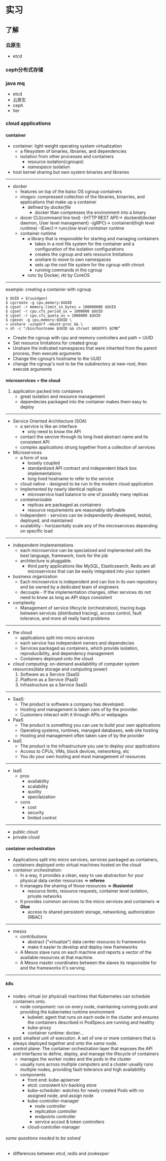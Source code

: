 # 实习

## 了解

### 云原生

+ etcd

### ceph分布式存储

### java mq

+ etcd
+ 云原生
+ ceph
+ tier

### cloud applications

#### container

+ container: light weight operating system virtualization
  + a filesystem of binaries, libraries, and dependencies
  + isolation from other processes and containers
    + resource isolation(*cgroups*)
    + *namespace* isolation
+ host kernel sharing but own system binaries and libraries

---

+ docker
  + features on top of the baisc OS cgroup containers
  + *images*: compressed collection of the libraries, binarries, and applications that make up a container
    + defined by *dockerfile*
      + docker than compresses the environment into a binary
  + docer CLI(command line tool) -(HTTP REST API)-> dockerd(docker daemon, User level management) -(gRPC)-> containerd(high level runtime) -(Exec)-> runc(*low level container runtime*
  + container runtime
    + a library that is responsible for starting and managing containers
      + takes in a root file system for the container and a configuration of the isolation configurations
      + creates the cgroup and sets resource limitations
      + unshare to move to own namespaces
      + sets up the root file system for the cgroup with chroot
      + running commands in the cgroup
    + *runc* by Docker, *rkt* by CoreOS

---

example: creating a container with cgroup

```
$ UUID = $(uuidgen)
$ cgcreate -g cpu,memory:$UUID
$ cgset -r memory.limit_in_bytes = 100000000 $UUID
$ cgset -r cpu.cfs_period_us = 1000000 $UUID
$ cgset -r cpu.cfs_quota_us = 2000000 $UUID
$ cgexec -g cpu,memory:$UUID \
> unshare -uinpUrf —mount-proc && \
> sh -c "/bin/hostname $UUID && chroot $ROOTFS $CMD”
```

+ Create the cgroup with cpu and memory
controllers and path = UUID
+ Set resource limitations for
created group
+ Unshare the indicated namespaces
that were inherited from the parent
process, then execute arguments
+ Change the cgroup’s hostname to the
UUID
+ change the cgroup's root to be the subdirectory at new-root, then execute arguments 

#### microservices + the cloud

1. application packed into containers
    + great isolation and resource management
    + dependecies packaged into the container makes them easy to deploy

---

+ Service Oriented Architecture (SOA)
  + a service is like an interface
    + only need to know the API
  + contact the sercive through its long lived abstract name and its consistent API
  + complex applications strung together from a collection of services
+ Microservices
  + a form of soa
    + loosely coupled
    + standardized API contract and independent black box implementations
    + long lived hostname to refer to the service
  + cloud native - designed to be run in the modern cloud application
  + implemented by nearly identical replicas
    + microservice load balance to one of possibly many replicas
  + *containerizable*
    + replicas are packaged as containers
    + resource requirements are reasonably definable
  + Independent - services can be independently developed, tested, deployed, and maintained
  + scalability - horizaontally scale any of the microservices depending on specific load

---

+ independent implementations
  + each microservice can be specialized and implemented with the best language, framework, tools for the job
  + architecture is pluggable.
    + third party applications like MySQL, Elasticsearch, Redis are all microservices that can be easily integrated into your system
+ business organization
  + Each microservice is independent and can
live in its own repository and be owned by
a dedicated team of engineers
  + decouple - If the implementation changes, other
services do not need to know as long as
API stays consistent
+ complexity
  + Management of service lifecycle (orchestration), tracing bugs between services (distributed tracing), access control, fault tolerance, and more all really hard problems

---

+ the cloud
  + applications split into micro services
  + each service has independent owners and dependecies
  + Services packaged as containers, which provide isolation, reproducibility, and dependency management
  + Containers deployed onto the cloud
+ *cloud computing*: on-demand availabitlity of computer system resources(data storage and computing power)
  1. Software as a Service (SaaS)
  2. Platform as a Service (PaaS)
  3. Infrastructure as a Service (IaaS)

---

+ SaaS:
  + The product is software a company has developed.
  + Hosting and management is taken care of by the provider.
  + Customers interact with it through APIs or webpages
+ PaaS
  + The product is something you can use to build your own applications
  + Operating systems, runtimes, managed databases, web site hosting
  + Hosting and management often taken care of by the provider
+ IaaS
  + The product is the infrastructure you use to deploy your applications
  + Access to CPUs, VMs, block devices, networking, etc
  + You do your own hosting and most management of resources

---

+ IaaS
  + pros
    + availability
    + scalability
    + quolity
    + specilaization
  + cons
    + cost
    + security
    + limited control

---

+ public cloud
+ private cloud

#### container orchestration

+ Applications split into micro services, services packaged as containers, containers deployed onto virtual machines hosted on the cloud
+ *container orchestration*: 
  + In a way, it provides a clean, easy to use abstraction for your physical data center resources => **referee**
  + It manages the sharing of those resources => **illusionist**
    + resource limits, resource requests, container level isolation, private networks
  + It provides common services to the micro services and containers => **Glue**
    + access to shared persistent storage, networking, authorization (RBAC)

---

+ mesos
  + contributions
    + abstract ("virtualize") data center resouces to frameworks
    + make it easier to develop and deploy new frameworks
  + A Mesos slave runs on each machine and reports a vector of the available resources at that machine.
  + A Mesos master coordinates between the slaves its responsible for and the frameworks it's serving.

---

##### k8s

+ nodes: virtual (or physical) machines that Kubernetes can schedule containers onto.
  + node component: run on every node, maintaining running pods and providing the kubernetes runtime environment
    + kubelet: agent that runs on each node in the cluster and ensures the containers described in PodSpecs are running and healthy
    + kube-proxy
    + container runtime: docker...
+ pod: smallest unit of execution. A set of one or more containers that is always deployed together and onto the *same* node.
+ control plane: The container orchestration layer that exposes the API and interfaces to define, deploy, and manage the lifecycle of containers
  + manages the worker nodes and the pods in the cluster
  + usually runs across multiple computers and a cluster usually runs multiple nodes, providing fault-tolerance and high availabitlity
  + components
    + front end: kube-apiserver
    + etcd: consistent k/v backing store
    + kube-scheduler: watches for newly created Pods with no assigned node, and assign node
    + kube-controller-manager
      + node controller
      + replication controller
      + endpoints controller
      + service accout & token controllers
    + cloud-controller-manager

###### some questions needed to be solved

+ differences between *etcd*, *redis* and *zookeeper*
